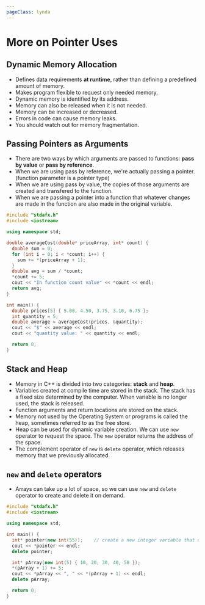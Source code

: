 ```yaml
---
pageClass: lynda
---
```


# More on Pointer Uses

## Dynamic Memory Allocation

- Defines data requirements **at runtime**, rather than defining a predefined amount of memory.
- Makes program flexible to request only needed memory.
- Dynamic memory is identified by its address.
- Memory can also be released when it is not needed.
- Memory can be increased or decreased.
- Errors in code can cause memory leaks.
- You should watch out for memory fragmentation.

## Passing Pointers as Arguments

- There are two ways by which arguments are passed to functions: **pass by value** or **pass by reference**.
- When we are using pass by reference, we're actually passing a pointer. (function parameter is a pointer type)
- When we are using pass by value, the copies of those arguments are created and transfered to the function.
- When we are passing a pointer into a function that whatever changes are made in the function are also made in the original variable.

```cpp
#include "stdafx.h"
#include <iostream>

using namespace std;

double averageCost(double* priceArray, int* count) {
  double sum = 0;
  for (int i = 0; i < *count; i++) {
    sum += *(priceArray + 1);
  }
  double avg = sum / *count;
  *count += 5;
  cout << "In function count value" << *count << endl;
  return avg;
}

int main() {
  double prices[5] { 5.00, 4.50, 3.75, 3.10, 6.75 };
  int quantity = 5;
  double average = averageCost(prices, &quantity);
  cout << "$" << average << endl;
  cout << "quantity value: " << quantity << endl;

  return 0;
}
```

## Stack and Heap

- Memory in C++ is divided into two categories: **stack** and **heap**.
- Variables created at compile time are stored in the stack. The stack has a fixed size determined by the computer. When variable is no longer used, the stack is released.
- Function arguments and return locations are stored on the stack.
- Memory not used by the Operating System or programs is called the heap, sometimes referred to as the free store.
- Heap can be used for dynamic variable creation. We can use `new` operator to request the space. The `new` operator returns the address of the space.
- The complement operator of `new` is `delete` operator, which releases memory that we previously allocated.

## `new` and `delete` operators

- Arrays can take up a lot of space, so we can use `new` and `delete` operator to create and delete it on demand.

```cpp
#include "stdafx.h"
#include <iostream>

using namespace std;

int main() {
  int* pointer(new int(55));    // create a new integer variable that doesn't have a variable name
  cout << *pointer << endl;
  delete pointer;

  int* pArray(new int(5) { 10, 20, 30, 40, 50 });
  *(pArray + 1) += 5;
  cout << *pArray << ", " << *(pArray + 1) << endl;
  delete pArray;

  return 0;
}
```